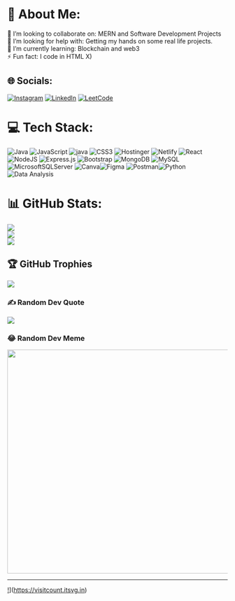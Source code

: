 # 💫 About Me:
👯 I’m looking to collaborate on: MERN and Software Development Projects<br>🤝 I’m looking for help with: Getting my hands on some real life projects.<br>🌱 I’m currently learning: Blockchain and web3<br>⚡ Fun fact: I code in HTML X)


## 🌐 Socials:
[![Instagram](https://img.shields.io/badge/Instagram-%23E4405F.svg?logo=Instagram&logoColor=white)](https://instagram.com/_i_shant06) [![LinkedIn](https://img.shields.io/badge/LinkedIn-%230077B5.svg?logo=linkedin&logoColor=white)](https://www.linkedin.com/in/ishant-bisen-b77665264/) [![LeetCode](https://img.shields.io/badge/-LeetCode-lightgrey?logo=leetcode&logoColor=white)](https://leetcode.com/beNinja_01/) 

# 💻 Tech Stack:
![Java](https://img.shields.io/badge/java-%23ED8B00.svg?style=plastic&logo=java&logoColor=white) ![JavaScript](https://img.shields.io/badge/javascript-%23323330.svg?style=plastic&logo=javascript&logoColor=%23F7DF1E) ![java](https://img.shields.io/badge/Solidity-%23363636.svg?style=plastic&logo=solidity&logoColor=white) ![CSS3](https://img.shields.io/badge/css3-%231572B6.svg?style=plastic&logo=css3&logoColor=white) ![Hostinger](https://img.shields.io/badge/heroku-%23430098.svg?style=plastic&logo=heroku&logoColor=white) ![Netlify](https://img.shields.io/badge/Google%20Cloud-%234285F4.svg?style=plastic&logo=google-cloud&logoColor=white) ![React](https://img.shields.io/badge/react-%2320232a.svg?style=plastic&logo=react&logoColor=%2361DAFB) ![NodeJS](https://img.shields.io/badge/node.js-6DA55F?style=plastic&logo=node.js&logoColor=white) ![Express.js](https://img.shields.io/badge/express.js-%23404d59.svg?style=plastic&logo=express&logoColor=%2361DAFB) ![Bootstrap](https://img.shields.io/badge/bootstrap-%23563D7C.svg?style=plastic&logo=bootstrap&logoColor=white) ![MongoDB](https://img.shields.io/badge/MongoDB-%234ea94b.svg?style=plastic&logo=mongodb&logoColor=white) ![MySQL](https://img.shields.io/badge/mysql-%2300f.svg?style=plastic&logo=mysql&logoColor=white) ![MicrosoftSQLServer](https://img.shields.io/badge/Microsoft%20SQL%20Sever-CC2927?style=plastic&logo=microsoft%20sql%20server&logoColor=white) ![Canva](https://img.shields.io/badge/Canva-%2300C4CC.svg?style=plastic&logo=Canva&logoColor=white)![Figma](https://img.shields.io/badge/figma-%23F24E1E.svg?style=plastic&logo=figma&logoColor=white) ![Postman](https://img.shields.io/badge/Postman-FF6C37?style=plastic&logo=postman&logoColor=white)![Python](https://img.shields.io/badge/Python-%234ea94b.svg?style=plastic&logo=python&logoColor=white)![Data Analysis](https://img.shields.io/badge/java-%23ED8B00.svg?style=plastic&logo=java&logoColor=white)


# 📊 GitHub Stats:
![](https://github-readme-stats.vercel.app/api?username=Ishant-Bisen&theme=dark&hide_border=false&include_all_commits=true&count_private=false)<br/>
![](https://github-readme-streak-stats.herokuapp.com/?user=Ishant-Bisen&theme=dark&hide_border=false)<br/>
![](https://github-readme-stats.vercel.app/api/top-langs/?username=Ishant-Bisen&theme=dark&hide_border=false&include_all_commits=true&count_private=false&layout=compact)

## 🏆 GitHub Trophies
![](https://github-profile-trophy.vercel.app/?username=Ishant-Bisen&theme=radical&no-frame=true&no-bg=true&margin-w=4)

### ✍️ Random Dev Quote
![](https://quotes-github-readme.vercel.app/api?type=horizontal&theme=radical)

### 😂 Random Dev Meme
<img src="https://random-memer.herokuapp.com/" width="512px"/>

---
[!](https://visitcount.itsvg.in/api?id=Ishant-Bisen&icon=0&color=0)](https://visitcount.itsvg.in)

<!-- Proudly created with GPRM ( https://gprm.itsvg.in ) -->
